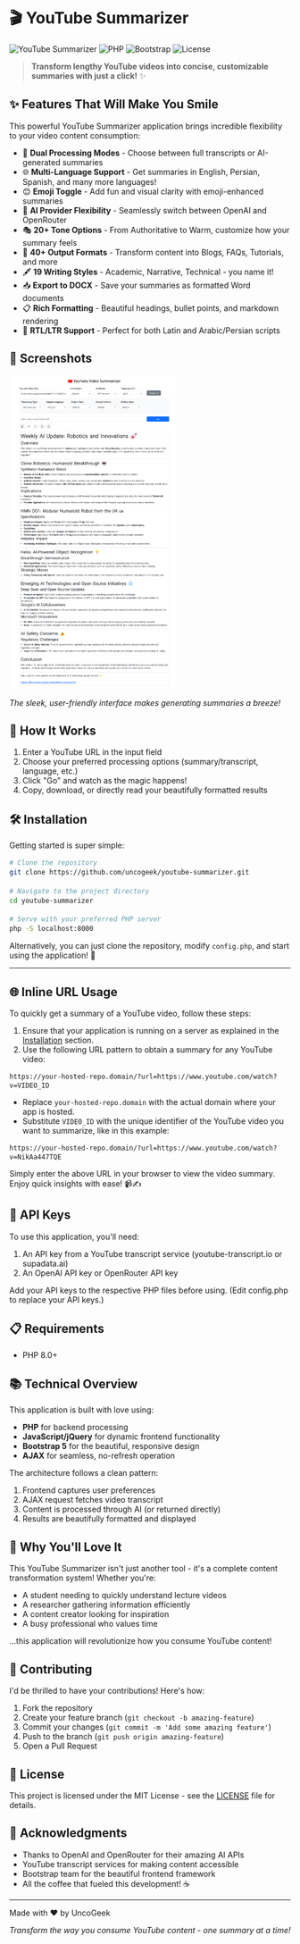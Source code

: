 # 🎬 YouTube Summarizer

![YouTube Summarizer](https://img.shields.io/badge/Version-1.0-brightgreen) ![PHP](https://img.shields.io/badge/PHP-8.0+-blueviolet) ![Bootstrap](https://img.shields.io/badge/Bootstrap-5.3-blue) ![License](https://img.shields.io/badge/License-MIT-orange)

> **Transform lengthy YouTube videos into concise, customizable summaries with just a click!** ✨

## ✨ Features That Will Make You Smile

This powerful YouTube Summarizer application brings incredible flexibility to your video content consumption:

- 🎯 **Dual Processing Modes** - Choose between full transcripts or AI-generated summaries
- 🌐 **Multi-Language Support** - Get summaries in English, Persian, Spanish, and many more languages!
- 😊 **Emoji Toggle** - Add fun and visual clarity with emoji-enhanced summaries
- 🤖 **AI Provider Flexibility** - Seamlessly switch between OpenAI and OpenRouter
- 🎭 **20+ Tone Options** - From Authoritative to Warm, customize how your summary feels
- 📝 **40+ Output Formats** - Transform content into Blogs, FAQs, Tutorials, and more
- 🖋️ **19 Writing Styles** - Academic, Narrative, Technical - you name it!
- 📥 **Export to DOCX** - Save your summaries as formatted Word documents
- 📋 **Rich Formatting** - Beautiful headings, bullet points, and markdown rendering
- 🔀 **RTL/LTR Support** - Perfect for both Latin and Arabic/Persian scripts

## 📸 Screenshots


<a href="/screenshot/youtube-summarizer-screenshot.png" target="_blank">
  <img src="/screenshot/youtube-summarizer-screenshot.png" width="300" />
</a>

*The sleek, user-friendly interface makes generating summaries a breeze!*

## 🚀 How It Works

1. Enter a YouTube URL in the input field
2. Choose your preferred processing options (summary/transcript, language, etc.)
3. Click "Go" and watch as the magic happens!
4. Copy, download, or directly read your beautifully formatted results

## 🛠️ Installation

Getting started is super simple:

```bash
# Clone the repository
git clone https://github.com/uncogeek/youtube-summarizer.git

# Navigate to the project directory
cd youtube-summarizer

# Serve with your preferred PHP server
php -S localhost:8000
```

Alternatively, you can just clone the repository, modify `config.php`, and start using the application! 🚀

---

## 🌐 Inline URL Usage

To quickly get a summary of a YouTube video, follow these steps:

1. Ensure that your application is running on a server as explained in the [Installation](#installation) section.
2. Use the following URL pattern to obtain a summary for any YouTube video:

```
https://your-hosted-repo.domain/?url=https://www.youtube.com/watch?v=VIDEO_ID
```

- Replace `your-hosted-repo.domain` with the actual domain where your app is hosted.
- Substitute `VIDEO_ID` with the unique identifier of the YouTube video you want to summarize, like in this example:

```
https://your-hosted-repo.domain/?url=https://www.youtube.com/watch?v=NikAa447TQE
```

Simply enter the above URL in your browser to view the video summary. Enjoy quick insights with ease! 📹✍️


## 🔑 API Keys

To use this application, you'll need:

1. An API key from a YouTube transcript service (youtube-transcript.io or supadata.ai)
2. An OpenAI API key or OpenRouter API key

Add your API keys to the respective PHP files before using. (Edit config.php to replace your API keys.)

## 📋 Requirements

- PHP 8.0+

## 📚 Technical Overview

This application is built with love using:

- **PHP** for backend processing
- **JavaScript/jQuery** for dynamic frontend functionality
- **Bootstrap 5** for the beautiful, responsive design
- **AJAX** for seamless, no-refresh operation

The architecture follows a clean pattern:
1. Frontend captures user preferences
2. AJAX request fetches video transcript
3. Content is processed through AI (or returned directly)
4. Results are beautifully formatted and displayed

## 💖 Why You'll Love It

This YouTube Summarizer isn't just another tool - it's a complete content transformation system! Whether you're:

- A student needing to quickly understand lecture videos
- A researcher gathering information efficiently
- A content creator looking for inspiration
- A busy professional who values time

...this application will revolutionize how you consume YouTube content!

## 🤝 Contributing

I'd be thrilled to have your contributions! Here's how:

1. Fork the repository
2. Create your feature branch (`git checkout -b amazing-feature`)
3. Commit your changes (`git commit -m 'Add some amazing feature'`)
4. Push to the branch (`git push origin amazing-feature`)
5. Open a Pull Request

## 📜 License

This project is licensed under the MIT License - see the [LICENSE](LICENSE) file for details.

## 🙏 Acknowledgments

- Thanks to OpenAI and OpenRouter for their amazing AI APIs
- YouTube transcript services for making content accessible
- Bootstrap team for the beautiful frontend framework
- All the coffee that fueled this development! ☕

---

Made with ❤️ by UncoGeek

*Transform the way you consume YouTube content - one summary at a time!*
